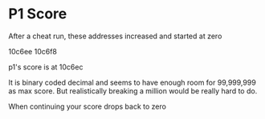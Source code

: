 # P1 Score

After a cheat run, these addresses increased and started at zero

10c6ee
10c6f8

p1's score is at 10c6ec

It is binary coded decimal and seems to have enough room for 99,999,999 as max score. But realistically breaking a million would be really hard to do.

When continuing your score drops back to zero
